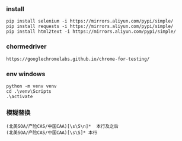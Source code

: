### install
    pip install selenium -i https://mirrors.aliyun.com/pypi/simple/
    pip install requests -i https://mirrors.aliyun.com/pypi/simple/
    pip install html2text -i https://mirrors.aliyun.com/pypi/simple/

### chormedriver
    https://googlechromelabs.github.io/chrome-for-testing/


### env windows
    python -m venv venv
    cd .\venv\Scripts
    .\activate

### 模糊替换
    (北美SOA/产险CAS/中国CAA)[\s\S\n]*  本行及之后
    (北美SOA/产险CAS/中国CAA)[\s\S]* 本行